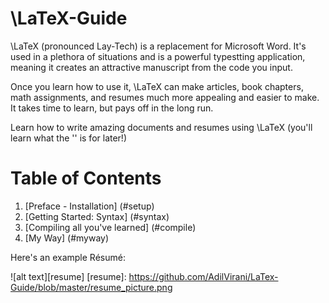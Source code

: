 # \LaTeX-Guide

\LaTeX (pronounced Lay-Tech) is a replacement for Microsoft Word. It's used in a plethora of situations and is a powerful typestting application, meaning it creates an attractive manuscript from the code you input.

Once you learn how to use it, \LaTeX can make articles, book chapters, math assignments, and resumes much more appealing and easier to make. It takes time to learn, but pays off in the long run.

Learn how to write amazing documents and resumes using \LaTeX (you'll learn what the '\' is for later!)

# Table of Contents

1. [Preface - Installation] (#setup)
2. [Getting Started: Syntax] (#syntax)
3. [Compiling all you've learned] (#compile)
4. [My Way] (#myway)

Here's an example Résumé:

![alt text][resume]
[resume]: https://github.com/AdilVirani/LaTex-Guide/blob/master/resume_picture.png
